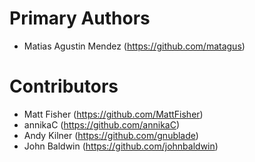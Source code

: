 # Primary Authors

- Matias Agustin Mendez (https://github.com/matagus)

# Contributors

- Matt Fisher (https://github.com/MattFisher)
- annikaC (https://github.com/annikaC)
- Andy Kilner (https://github.com/gnublade)
- John Baldwin (https://github.com/johnbaldwin)
